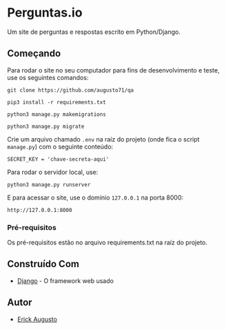 # Perguntas.io

Um site de perguntas e respostas escrito em Python/Django.

## Começando

Para rodar o site no seu computador para fins de desenvolvimento e teste, use os seguintes comandos:

`git clone https://github.com/augusto71/qa`

`pip3 install -r requirements.txt`

`python3 manage.py makemigrations`

`python3 manage.py migrate`

Crie um arquivo chamado `.env` na raíz do projeto (onde fica o script `manage.py`) com o seguinte conteúdo:

`SECRET_KEY = 'chave-secreta-aqui'`

Para rodar o servidor local, use:

`python3 manage.py runserver`

E para acessar o site, use o domínio `127.0.0.1` na porta 8000:

`http://127.0.0.1:8000`

### Pré-requisitos

Os pré-requisitos estão no arquivo requirements.txt na raíz do projeto.

## Construído Com

* [Django](https://www.djangoproject.com/) - O framework web usado

## Autor

* [Erick Augusto](https://github.com/augusto71)
